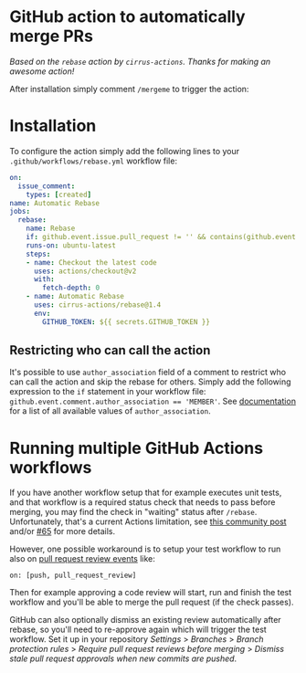 # GitHub action to automatically merge PRs

_Based on the `rebase` action by `cirrus-actions`. Thanks for making an awesome action!_

After installation simply comment `/mergeme` to trigger the action:
# Installation

To configure the action simply add the following lines to your `.github/workflows/rebase.yml` workflow file:

```yml
on:
  issue_comment:
    types: [created]
name: Automatic Rebase
jobs:
  rebase:
    name: Rebase
    if: github.event.issue.pull_request != '' && contains(github.event.comment.body, '/rebase')
    runs-on: ubuntu-latest
    steps:
    - name: Checkout the latest code
      uses: actions/checkout@v2
      with:
        fetch-depth: 0
    - name: Automatic Rebase
      uses: cirrus-actions/rebase@1.4
      env:
        GITHUB_TOKEN: ${{ secrets.GITHUB_TOKEN }}
```

## Restricting who can call the action

It's possible to use `author_association` field of a comment to restrict who can call the action and skip the rebase for others. Simply add the following expression to the `if` statement in your workflow file: `github.event.comment.author_association == 'MEMBER'`. See [documentation](https://developer.github.com/v4/enum/commentauthorassociation/) for a list of all available values of `author_association`.

# Running multiple GitHub Actions workflows

If you have another workflow setup that for example executes unit tests, and that workflow is a required status check that needs to pass before merging, you may find the check in "waiting" status after `/rebase`. Unfortunately, that's a current Actions limitation, see [this community post](https://github.community/t/triggering-a-new-workflow-from-another-workflow/16250/33) and/or [#65](https://github.com/cirrus-actions/rebase/issues/65) for more details.

However, one possible workaround is to setup your test workflow to run also on [pull request review events](https://docs.github.com/en/free-pro-team@latest/actions/reference/events-that-trigger-workflows#pull_request_review) like:
```
on: [push, pull_request_review]
```
Then for example approving a code review will start, run and finish the test workflow and you'll be able to merge the pull request (if the check passes).

GitHub can also optionally dismiss an existing review automatically after rebase, so you'll need to re-approve again which will trigger the test workflow.
Set it up in your repository *Settings* > *Branches* > *Branch protection rules* > *Require pull request reviews before merging* > *Dismiss stale pull request approvals when new commits are pushed*.

